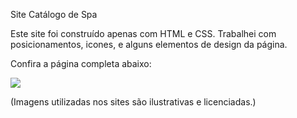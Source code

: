 Site Catálogo de Spa

Este site foi construído apenas com HTML e CSS. Trabalhei com posicionamentos, icones, e alguns elementos de design da página.

Confira a página completa abaixo:

![](../boutique-spa-catalog/boutique-spa-catalog.png)

(Imagens utilizadas nos sites são ilustrativas e licenciadas.)